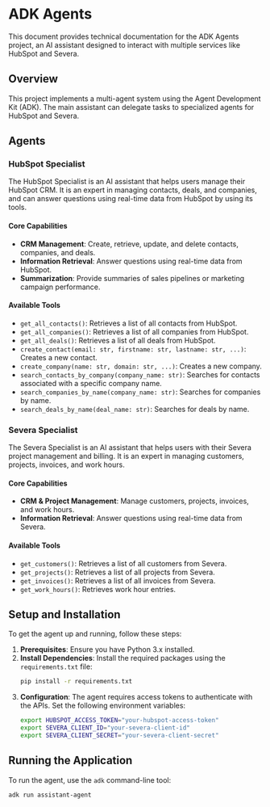 # ADK Agents

This document provides technical documentation for the ADK Agents project, an AI assistant designed to interact with multiple services like HubSpot and Severa.

## Overview

This project implements a multi-agent system using the Agent Development Kit (ADK). The main assistant can delegate tasks to specialized agents for HubSpot and Severa.

## Agents

### HubSpot Specialist

The HubSpot Specialist is an AI assistant that helps users manage their HubSpot CRM. It is an expert in managing contacts, deals, and companies, and can answer questions using real-time data from HubSpot by using its tools.

#### Core Capabilities

-   **CRM Management**: Create, retrieve, update, and delete contacts, companies, and deals.
-   **Information Retrieval**: Answer questions using real-time data from HubSpot.
-   **Summarization**: Provide summaries of sales pipelines or marketing campaign performance.

#### Available Tools

-   `get_all_contacts()`: Retrieves a list of all contacts from HubSpot.
-   `get_all_companies()`: Retrieves a list of all companies from HubSpot.
-   `get_all_deals()`: Retrieves a list of all deals from HubSpot.
-   `create_contact(email: str, firstname: str, lastname: str, ...)`: Creates a new contact.
-   `create_company(name: str, domain: str, ...)`: Creates a new company.
-   `search_contacts_by_company(company_name: str)`: Searches for contacts associated with a specific company name.
-   `search_companies_by_name(company_name: str)`: Searches for companies by name.
-   `search_deals_by_name(deal_name: str)`: Searches for deals by name.

### Severa Specialist

The Severa Specialist is an AI assistant that helps users with their Severa project management and billing. It is an expert in managing customers, projects, invoices, and work hours.

#### Core Capabilities

-   **CRM & Project Management**: Manage customers, projects, invoices, and work hours.
-   **Information Retrieval**: Answer questions using real-time data from Severa.

#### Available Tools

-   `get_customers()`: Retrieves a list of all customers from Severa.
-   `get_projects()`: Retrieves a list of all projects from Severa.
-   `get_invoices()`: Retrieves a list of all invoices from Severa.
-   `get_work_hours()`: Retrieves work hour entries.

## Setup and Installation

To get the agent up and running, follow these steps:

1.  **Prerequisites**: Ensure you have Python 3.x installed.
2.  **Install Dependencies**: Install the required packages using the `requirements.txt` file:
    ```bash
    pip install -r requirements.txt
    ```
3.  **Configuration**: The agent requires access tokens to authenticate with the APIs. Set the following environment variables:
    ```bash
    export HUBSPOT_ACCESS_TOKEN="your-hubspot-access-token"
    export SEVERA_CLIENT_ID="your-severa-client-id"
    export SEVERA_CLIENT_SECRET="your-severa-client-secret"
    ```

## Running the Application

To run the agent, use the `adk` command-line tool:

```bash
adk run assistant-agent
```
